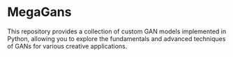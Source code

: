 # MegaGans
This repository provides a collection of custom GAN models implemented in Python, allowing you to explore the fundamentals and advanced techniques of GANs for various creative applications.
